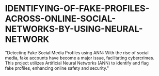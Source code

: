 # IDENTIFYING-OF-FAKE-PROFILES-ACROSS-ONLINE-SOCIAL-NETWORKS-BY-USING-NEURAL-NETWORK
"Detecting Fake Social Media Profiles using ANN: With the rise of social media, fake accounts have become a major issue, facilitating cybercrimes. This project utilizes Artificial Neural Networks (ANN) to identify and flag fake profiles, enhancing online safety and security."
